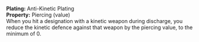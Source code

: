 **Plating:** Anti-Kinetic Plating  
**Property:** Piercing (value)  
When you hit a designation with a kinetic weapon during discharge, you reduce the kinetic defence against that weapon by the piercing value, to the minimum of 0.